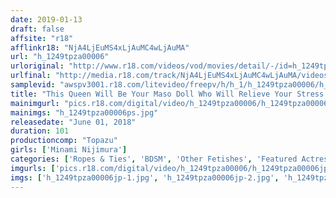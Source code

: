 ```yaml
---
date: 2019-01-13
draft: false
affsite: "r18"
afflinkr18: "NjA4LjEuMS4xLjAuMC4wLjAuMA"
url: "h_1249tpza00006"
urloriginal: "http://www.r18.com/videos/vod/movies/detail/-/id=h_1249tpza00006"
urlfinal: "http://media.r18.com/track/NjA4LjEuMS4xLjAuMC4wLjAuMA/videos/vod/movies/detail/-/id=h_1249tpza00006"
samplevid: "awspv3001.r18.com/litevideo/freepv/h/h_1/h_1249tpza00006/h_1249tpza00006_dmb_w.mp4"
title: "This Queen Will Be Your Maso Doll Who Will Relieve Your Stress [A Maso Battle]"
mainimgurl: "pics.r18.com/digital/video/h_1249tpza00006/h_1249tpza00006ps.jpg"
mainimgs: "h_1249tpza00006ps.jpg"
releasedate: "June 01, 2018"
duration: 101
productioncomp: "Topazu"
girls: ['Minami Nijimura']
categories: ['Ropes & Ties', 'BDSM', 'Other Fetishes', 'Featured Actress', 'Training', 'Hi-Def', 'DMM Exclusive']
imgurls: ['pics.r18.com/digital/video/h_1249tpza00006/h_1249tpza00006jp-1.jpg', 'pics.r18.com/digital/video/h_1249tpza00006/h_1249tpza00006jp-2.jpg', 'pics.r18.com/digital/video/h_1249tpza00006/h_1249tpza00006jp-3.jpg', 'pics.r18.com/digital/video/h_1249tpza00006/h_1249tpza00006jp-4.jpg', 'pics.r18.com/digital/video/h_1249tpza00006/h_1249tpza00006jp-5.jpg', 'pics.r18.com/digital/video/h_1249tpza00006/h_1249tpza00006jp-6.jpg', 'pics.r18.com/digital/video/h_1249tpza00006/h_1249tpza00006jp-7.jpg', 'pics.r18.com/digital/video/h_1249tpza00006/h_1249tpza00006jp-8.jpg', 'pics.r18.com/digital/video/h_1249tpza00006/h_1249tpza00006jp-9.jpg', 'pics.r18.com/digital/video/h_1249tpza00006/h_1249tpza00006jp-10.jpg', 'pics.r18.com/digital/video/h_1249tpza00006/h_1249tpza00006jp-11.jpg', 'pics.r18.com/digital/video/h_1249tpza00006/h_1249tpza00006jp-12.jpg', 'pics.r18.com/digital/video/h_1249tpza00006/h_1249tpza00006jp-13.jpg', 'pics.r18.com/digital/video/h_1249tpza00006/h_1249tpza00006jp-14.jpg', 'pics.r18.com/digital/video/h_1249tpza00006/h_1249tpza00006jp-15.jpg', 'pics.r18.com/digital/video/h_1249tpza00006/h_1249tpza00006jp-16.jpg', 'pics.r18.com/digital/video/h_1249tpza00006/h_1249tpza00006jp-17.jpg', 'pics.r18.com/digital/video/h_1249tpza00006/h_1249tpza00006jp-18.jpg', 'pics.r18.com/digital/video/h_1249tpza00006/h_1249tpza00006jp-19.jpg', 'pics.r18.com/digital/video/h_1249tpza00006/h_1249tpza00006jp-20.jpg']
imgs: ['h_1249tpza00006jp-1.jpg', 'h_1249tpza00006jp-2.jpg', 'h_1249tpza00006jp-3.jpg', 'h_1249tpza00006jp-4.jpg', 'h_1249tpza00006jp-5.jpg', 'h_1249tpza00006jp-6.jpg', 'h_1249tpza00006jp-7.jpg', 'h_1249tpza00006jp-8.jpg', 'h_1249tpza00006jp-9.jpg', 'h_1249tpza00006jp-10.jpg', 'h_1249tpza00006jp-11.jpg', 'h_1249tpza00006jp-12.jpg', 'h_1249tpza00006jp-13.jpg', 'h_1249tpza00006jp-14.jpg', 'h_1249tpza00006jp-15.jpg', 'h_1249tpza00006jp-16.jpg', 'h_1249tpza00006jp-17.jpg', 'h_1249tpza00006jp-18.jpg', 'h_1249tpza00006jp-19.jpg', 'h_1249tpza00006jp-20.jpg']
---
```

